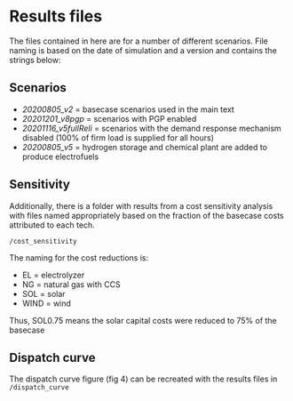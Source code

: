 # Results files

The files contained in here are for a number of different scenarios. File naming is based on the date of simulation and a version and contains the strings below:

## Scenarios
 - *20200805_v2* = basecase scenarios used in the main text
 - *20201201_v8pgp* = scenarios with PGP enabled
 - *20201116_v5fullReli* = scenarios with the demand response mechanism disabled (100% of firm load is supplied for all hours)
 - *20200805_v5* = hydrogen storage and chemical plant are added to produce electrofuels


## Sensitivity
Additionally, there is a folder with results from a cost sensitivity analysis with files named appropriately based on the fraction of the basecase costs attributed to each tech.

`/cost_sensitivity`

The naming for the cost reductions is:
 * EL = electrolyzer
 * NG = natural gas with CCS
 * SOL = solar
 * WIND = wind

Thus, SOL0.75 means the solar capital costs were reduced to 75% of the basecase


## Dispatch curve

The dispatch curve figure (fig 4) can be recreated with the results files in `/dispatch_curve`
